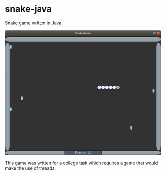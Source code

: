 # snake-java
Snake game written in Java.

![snake](https://github.com/feperessim/snake-java/blob/master/snake_game.png)

This game was written for a college task which requires a game that would make the use of threads.
